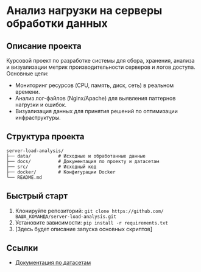 # Анализ нагрузки на серверы обработки данных

## Описание проекта
Курсовой проект по разработке системы для сбора, хранения, анализа и визуализации метрик производительности серверов и логов доступа.
Основные цели:
- Мониторинг ресурсов (CPU, память, диск, сеть) в реальном времени.
- Анализ лог-файлов (Nginx/Apache) для выявления паттернов нагрузки и ошибок.
- Визуализация данных для принятия решений по оптимизации инфраструктуры.

## Структура проекта
```
server-load-analysis/
├── data/          # Исходные и обработанные данные
├── docs/          # Документация по проекту и датасетам
├── src/           # Исходный код
├── docker/        # Конфигурации Docker
└── README.md
```

## Быстрый старт
1.  Клонируйте репозиторий:
    `git clone https://github.com/ВАША_КОМАНДА/server-load-analysis.git`
2.  Установите зависимости:
    `pip install -r requirements.txt`
3.  [Здесь будет описание запуска основных скриптов]

## Ссылки
- [Документация по датасетам](docs/DATASET.md)
